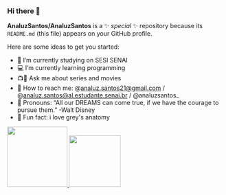 ### Hi there 👋


**AnaluzSantos/AnaluzSantos** is a ✨ _special_ ✨ repository because its `README.md` (this file) appears on your GitHub profile.

Here are some ideas to get you started:

- 📕 I’m currently studying on SESI SENAI
- 💻 I’m currently learning programming
- 📺🎥 Ask me about series and movies
- 📌 How to reach me: @analuz.santos21@gmail.com / @analuz.santos@al.estudante.senai.br / @analuzsantos_
- 🎯 Pronouns:  “All our DREAMS can come true, if we have the courage to pursue them.” -Walt Disney
- 💖 Fun fact: i love grey's anatomy
<div>
  <a href="https://github.com/AnaluzSantos">
  <img height="140em" src="https://github-readme-stats.vercel.app/api?username=AnaluzSantos&theme=nightowl&show_icons=true"/>
  <img height="120em" src="https://github-readme-stats.vercel.app/api/top-langs/?username=AnaluzSantos&layout=compact&langs_count=7&theme=nightowl"/>
    </div>
